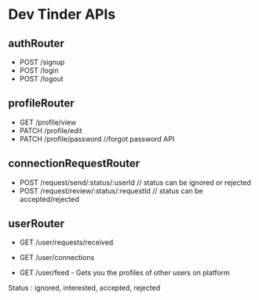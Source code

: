 # Dev Tinder APIs

## authRouter
- POST /signup
- POST /login
- POST /logout

## profileRouter
- GET /profile/view
- PATCH /profile/edit
- PATCH /profile/password   //forgot password API

## connectionRequestRouter
- POST /request/send/:status/:userId // status can be ignored or rejected
- POST /request/review/:status/:requestId   // status can be accepted/rejected


## userRouter
- GET /user/requests/received
- GET /user/connections

- GET /user/feed - Gets you the profiles of other users on platform

Status : ignored, interested, accepted, rejected